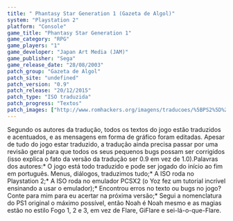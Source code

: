 ```yaml
---
title: " Phantasy Star Generation 1 (Gazeta de Algol)"
system: "Playstation 2"
platform: "Console"
game_title: "Phantasy Star Generation 1"
game_category: "RPG"
game_players: "1"
game_developer: "Japan Art Media (JAM)"
game_publisher: "Sega"
game_release_date: "28/08/2003"
patch_group: "Gazeta de Algol"
patch_site: "undefined"
patch_version: "0.9"
patch_release: "20/12/2015"
patch_type: "ISO traduzida"
patch_progress: "Textos"
patch_images: ["http://www.romhackers.org/imagens/traducoes/%5BPS2%5D%20Phantasy%20Star%20Generation%201%20-%20Gazeta%20de%20Algol%20-%201.jpg","http://www.romhackers.org/imagens/traducoes/%5BPS2%5D%20Phantasy%20Star%20Generation%201%20-%20Gazeta%20de%20Algol%20-%202.jpg","http://www.romhackers.org/imagens/traducoes/%5BPS2%5D%20Phantasy%20Star%20Generation%201%20-%20Gazeta%20de%20Algol%20-%203.jpg"]
---
```

Segundo os autores da tradução, todos os textos do jogo estão traduzidos e acentuados, e as mensagens em forma de gráfico foram editadas. Apesar de tudo do jogo estar traduzido, a tradução ainda precisa passar por uma revisão geral para que todos os seus pequenos bugs possam ser corrigidos (isso explica o fato da versão da tradução ser 0.9 em vez de 1.0).Palavras dos autores:* O jogo está todo traduzido e pode ser jogado do início ao fim em português. Menus, diálogos, traduzimos tudo;* A ISO roda no Playstation 2;* A ISO roda no emulador PCSX2 (o Yoz fez um tutorial incrível ensinando a usar o emulador);* Encontrou erros no texto ou bugs no jogo? Conte para mim para eu acertar na próxima versão;* Segui a nomenclatura do PS1 original o máximo possível, então Noah é Noah mesmo e as magias estão no estilo Fogo 1, 2 e 3, em vez de Flare, GiFlare e sei-lá-o-que-Flare.